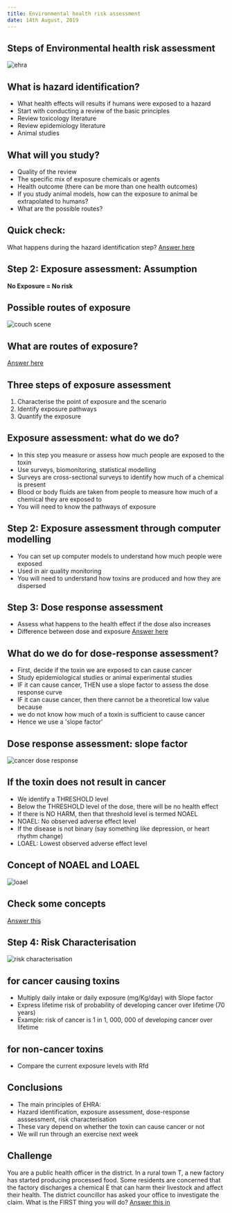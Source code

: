 ```yaml
---
title: Environmental health risk assessment
date: 14th August, 2019
---
```


## Steps of Environmental health risk assessment
![ehra](ehra1.png)

## What is hazard identification?
- What health effects will results if humans were exposed to a hazard
- Start with conducting a review of the basic principles
- Review toxicology literature
- Review epidemiology literature
- Animal studies

## What will you study?
- Quality of the review
- The specific mix of exposure chemicals or agents
- Health outcome (there can be more than one health outcomes)
- If you study animal models, how can the exposure to animal be extrapolated to humans?
- What are the possible routes?

## Quick check:
What happens during the hazard identification step?
[Answer here](https://www.wooclap.com/EHRA)

## Step 2: Exposure assessment: Assumption

**No Exposure = No risk**

## Possible routes of exposure
![couch scene](couch_scene_lrg.png)

## What are routes of exposure?
[Answer here](https://www.wooclap.com/EHRA)

## Three steps of exposure assessment
1. Characterise the point of exposure and the scenario
2. Identify exposure pathways
3. Quantify the exposure

## Exposure assessment: what do we do?
- In this step you measure or assess how much people are exposed to the toxin
- Use surveys, biomonitoring, statistical modelling
- Surveys are cross-sectional surveys to identify how much of a chemical is present
- Blood or body fluids are taken from people to measure how much of a chemical they are exposed to
- You will need to know the pathways of exposure

## Step 2: Exposure assessment through computer modelling
- You can set up computer models to understand how much people were exposed
- Used in air quality monitoring
- You will need to understand how toxins are produced and how they are dispersed

## Step 3: Dose response assessment
- Assess what happens to the health effect if the dose also increases
- Difference between dose and exposure
[Answer here](https://www.wooclap.com/EHRA)

## What do we do for dose-response assessment?
- First, decide if the toxin we are exposed to can cause cancer
- Study epidemiological studies or animal experimental studies
- IF it can cause cancer, THEN use a slope factor to assess the dose response curve
- IF it can cause cancer, then there cannot be a theoretical low value because 
- we do not know how much of a toxin is sufficient to cause cancer
- Hence we use a 'slope factor'

## Dose response assessment: slope factor
![cancer dose response](cancer_zero_threshold.png)

## If the toxin does not result in cancer
- We identify a THRESHOLD level
- Below the THRESHOLD level of the dose, there will be no health effect
- If there is NO HARM, then that threshold level is termed NOAEL
- NOAEL: No observed adverse effect level
- If the disease is not binary (say something like depression, or heart rhythm change)
- LOAEL: Lowest observed adverse effect level

## Concept of NOAEL and LOAEL

![loael](loael_to_rfd.png)

## Check some concepts
[Answer this](https://www.wooclap.com/EHRA)

## Step 4: Risk Characterisation
![risk characterisation](risk_assessment_characterization.png)

## for cancer causing toxins
- Multiply daily intake or daily exposure (mg/Kg/day) with Slope factor
- Express lifetime risk of probability of developing cancer over lifetime (70 years)
- Example: risk of cancer is 1 in 1, 000, 000 of developing cancer over lifetime

## for non-cancer toxins
- Compare the current exposure levels with Rfd

## Conclusions
- The main principles of EHRA: 
- Hazard identification, exposure assessment, dose-response asssessment, risk characterisation
- These vary depend on whether the toxin can cause cancer or not
- We will run through an exercise next week

## Challenge

You are a public health officer in the district. In a rural town T, a new factory has started producing processed food. Some residents are concerned that the factory discharges a chemical E that can harm their livestock and affect their health. The district councillor has asked your office to investigate the claim. What is the FIRST thing you will do?
[Answer this in](https://www.wooclap.com/EHRA)


